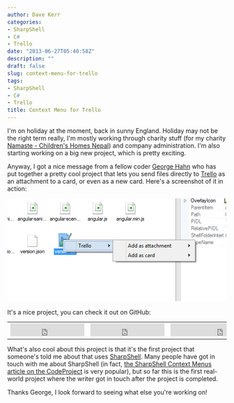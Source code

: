```yaml
---
author: Dave Kerr
categories:
- SharpShell
- C#
- Trello
date: "2013-06-27T05:40:58Z"
description: ""
draft: false
slug: context-menu-for-trello
tags:
- SharpShell
- C#
- Trello
title: Context Menu for Trello
---
```



I'm on holiday at the moment, back in sunny England. Holiday may not be the right term really, I'm mostly working through charity stuff (for my charity <a title="Namaste - Children's Homes Nepal" href="http://www.childrenshomesnepal.org/" target="_blank">Namaste - Children's Homes Nepal</a>) and company administration. I'm also starting working on a big new project, which is pretty exciting.

Anyway, I got a nice message from a fellow coder <a title="Goerge Hahn on Twitter" href="https://twitter.com/George_Hahn" target="_blank">George Hahn</a> who has put together a pretty cool project that lets you send files directly to <a title="Trello" href="https://trello.com/" target="_blank">Trello</a> as an attachment to a card, or even as a new card. Here's a screenshot of it in action:

<a href="http://www.dwmkerr.com/wp-content/uploads/2013/06/TrelloContextMenuExample.png"><img src="images/TrelloContextMenuExample.png" alt="TrelloContextMenuExample" width="503" /></a>

It's a nice project, you can check it out on GitHub:
<table>
<tbody>
<tr>
<td><iframe style="width: 170px; height: 30px;" src="http://ghbtns.com/github-btn.html?user=GeorgeHahn&amp;repo=TrelloContextMenu&amp;type=watch&amp;count=true&amp;size=large" height="30" width="170" frameborder="0" scrolling="0"></iframe></td>
<td><iframe style="width: 170px; height: 30px;" src="http://ghbtns.com/github-btn.html?user=GeorgeHahn&amp;repo=TrelloContextMenu&amp;type=fork&amp;count=true&amp;size=large" height="30" width="170" frameborder="0" scrolling="0"></iframe></td>
<td><iframe style="width: 240px; height: 30px;" src="http://ghbtns.com/github-btn.html?user=GeorgeHahn&amp;type=follow&amp;count=true&amp;size=large" height="30" width="240" frameborder="0" scrolling="0"></iframe></td>
</tr>
</tbody>
</table>
What's also cool about this project is that it's the first project that someone's told me about that uses <a title="SharpShell" href="https://sharpshell.codeplex.com/" target="_blank">SharpShell</a>. Many people have got in touch with me about SharpShell (in fact, <a title="SharpShell Context Menus on the CodeProject" href="http://www.codeproject.com/Articles/512956/NET-Shell-Extensions-Shell-Context-Menus" target="_blank">the SharpShell Context Menus article on the CodeProject</a> is very popular), but so far this is the first real-world project where the writer got in touch after the project is completed.

Thanks George, I look forward to seeing what else you're working on!


